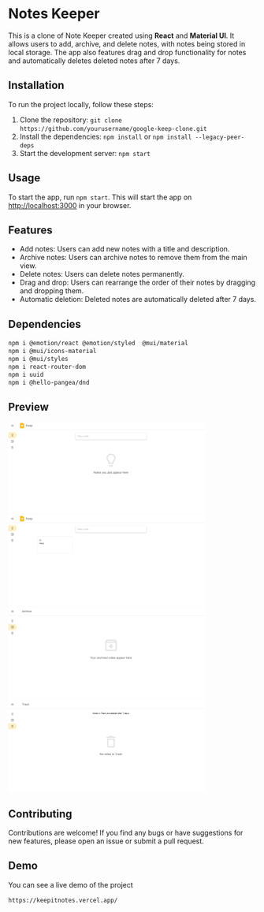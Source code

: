 # Notes Keeper

This is a clone of Note Keeper created using **React** and **Material UI**. It allows users to add, archive, and delete notes, with notes being stored in local storage. The app also features drag and drop functionality for notes and automatically deletes deleted notes after 7 days.



## Installation
To run the project locally, follow these steps:

1. Clone the repository: `git clone https://github.com/yourusername/google-keep-clone.git`
2. Install the dependencies: `npm install` or `npm install --legacy-peer-deps`
3. Start the development server: `npm start`

## Usage

To start the app, run `npm start`. This will start the app on [http://localhost:3000](http://localhost:3000) in your browser.

## Features

- Add notes: Users can add new notes with a title and description.
- Archive notes: Users can archive notes to remove them from the main view.
- Delete notes: Users can delete notes permanently.
- Drag and drop: Users can rearrange the order of their notes by dragging and dropping them.
- Automatic deletion: Deleted notes are automatically deleted after 7 days.

## Dependencies
```
npm i @emotion/react @emotion/styled  @mui/material
npm i @mui/icons-material
npm i @mui/styles
npm i react-router-dom
npm i uuid
npm i @hello-pangea/dnd
```

## Preview
<p>
  <img src="https://github.com/TheNewC0der-24/Google-Keep-Clone/blob/master/Preview/Preview-1.png" width="400">
  <img src="https://github.com/TheNewC0der-24/Google-Keep-Clone/blob/master/Preview/Preview-2.png" width="400">
  <img src="https://github.com/TheNewC0der-24/Google-Keep-Clone/blob/master/Preview/Preview-3.png" width="400">
  <img src="https://github.com/TheNewC0der-24/Google-Keep-Clone/blob/master/Preview/Preview-4.png" width="400">
</p>


## Contributing

Contributions are welcome! If you find any bugs or have suggestions for new features, please open an issue or submit a pull request.

## Demo
You can see a live demo of the project
```
https://keepitnotes.vercel.app/
```


